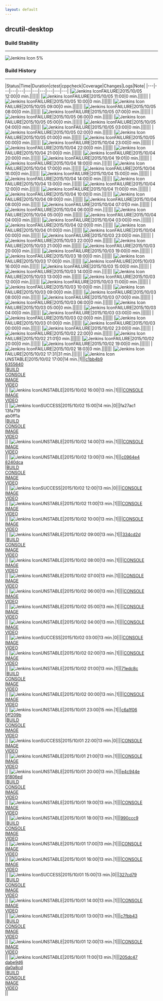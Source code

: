 ```yaml
---
layout: default
---
```

## drcutil-desktop
### Build Stability
___
![Jenkins Icon](http://jenkinshrg.github.io/images/48x48/health-00to19.png)
5%
  
### Build History
___
|Status|Time|Duration|<span class='badge'>ctest</span>|<span class='badge'>cppcheck</span>|Coverage|Changes|Logs|Note|
|---|---|---|---|---|---|---|---|---|---|
|![Jenkins Icon](http://jenkinshrg.github.io/images/24x24/red.png)FAILURE|2015/10/05 12:00|0 min.|||||||
|![Jenkins Icon](http://jenkinshrg.github.io/images/24x24/red.png)FAILURE|2015/10/05 11:00|0 min.|||||||
|![Jenkins Icon](http://jenkinshrg.github.io/images/24x24/red.png)FAILURE|2015/10/05 10:00|0 min.|||||||
|![Jenkins Icon](http://jenkinshrg.github.io/images/24x24/red.png)FAILURE|2015/10/05 09:00|0 min.|||||||
|![Jenkins Icon](http://jenkinshrg.github.io/images/24x24/red.png)FAILURE|2015/10/05 08:00|0 min.|||||||
|![Jenkins Icon](http://jenkinshrg.github.io/images/24x24/red.png)FAILURE|2015/10/05 07:00|0 min.|||||||
|![Jenkins Icon](http://jenkinshrg.github.io/images/24x24/red.png)FAILURE|2015/10/05 06:00|0 min.|||||||
|![Jenkins Icon](http://jenkinshrg.github.io/images/24x24/red.png)FAILURE|2015/10/05 05:00|0 min.|||||||
|![Jenkins Icon](http://jenkinshrg.github.io/images/24x24/red.png)FAILURE|2015/10/05 04:00|0 min.|||||||
|![Jenkins Icon](http://jenkinshrg.github.io/images/24x24/red.png)FAILURE|2015/10/05 03:00|0 min.|||||||
|![Jenkins Icon](http://jenkinshrg.github.io/images/24x24/red.png)FAILURE|2015/10/05 02:00|0 min.|||||||
|![Jenkins Icon](http://jenkinshrg.github.io/images/24x24/red.png)FAILURE|2015/10/05 01:00|0 min.|||||||
|![Jenkins Icon](http://jenkinshrg.github.io/images/24x24/red.png)FAILURE|2015/10/05 00:00|0 min.|||||||
|![Jenkins Icon](http://jenkinshrg.github.io/images/24x24/red.png)FAILURE|2015/10/04 23:00|0 min.|||||||
|![Jenkins Icon](http://jenkinshrg.github.io/images/24x24/red.png)FAILURE|2015/10/04 22:00|0 min.|||||||
|![Jenkins Icon](http://jenkinshrg.github.io/images/24x24/red.png)FAILURE|2015/10/04 21:00|0 min.|||||||
|![Jenkins Icon](http://jenkinshrg.github.io/images/24x24/red.png)FAILURE|2015/10/04 20:00|0 min.|||||||
|![Jenkins Icon](http://jenkinshrg.github.io/images/24x24/red.png)FAILURE|2015/10/04 19:01|0 min.|||||||
|![Jenkins Icon](http://jenkinshrg.github.io/images/24x24/red.png)FAILURE|2015/10/04 18:00|0 min.|||||||
|![Jenkins Icon](http://jenkinshrg.github.io/images/24x24/red.png)FAILURE|2015/10/04 17:00|0 min.|||||||
|![Jenkins Icon](http://jenkinshrg.github.io/images/24x24/red.png)FAILURE|2015/10/04 16:00|0 min.|||||||
|![Jenkins Icon](http://jenkinshrg.github.io/images/24x24/red.png)FAILURE|2015/10/04 15:00|0 min.|||||||
|![Jenkins Icon](http://jenkinshrg.github.io/images/24x24/red.png)FAILURE|2015/10/04 14:00|0 min.|||||||
|![Jenkins Icon](http://jenkinshrg.github.io/images/24x24/red.png)FAILURE|2015/10/04 13:00|0 min.|||||||
|![Jenkins Icon](http://jenkinshrg.github.io/images/24x24/red.png)FAILURE|2015/10/04 12:00|0 min.|||||||
|![Jenkins Icon](http://jenkinshrg.github.io/images/24x24/red.png)FAILURE|2015/10/04 11:00|0 min.|||||||
|![Jenkins Icon](http://jenkinshrg.github.io/images/24x24/red.png)FAILURE|2015/10/04 10:00|0 min.|||||||
|![Jenkins Icon](http://jenkinshrg.github.io/images/24x24/red.png)FAILURE|2015/10/04 09:00|0 min.|||||||
|![Jenkins Icon](http://jenkinshrg.github.io/images/24x24/red.png)FAILURE|2015/10/04 08:00|0 min.|||||||
|![Jenkins Icon](http://jenkinshrg.github.io/images/24x24/red.png)FAILURE|2015/10/04 07:01|0 min.|||||||
|![Jenkins Icon](http://jenkinshrg.github.io/images/24x24/red.png)FAILURE|2015/10/04 06:00|0 min.|||||||
|![Jenkins Icon](http://jenkinshrg.github.io/images/24x24/red.png)FAILURE|2015/10/04 05:00|0 min.|||||||
|![Jenkins Icon](http://jenkinshrg.github.io/images/24x24/red.png)FAILURE|2015/10/04 04:00|0 min.|||||||
|![Jenkins Icon](http://jenkinshrg.github.io/images/24x24/red.png)FAILURE|2015/10/04 03:00|0 min.|||||||
|![Jenkins Icon](http://jenkinshrg.github.io/images/24x24/red.png)FAILURE|2015/10/04 02:00|0 min.|||||||
|![Jenkins Icon](http://jenkinshrg.github.io/images/24x24/red.png)FAILURE|2015/10/04 01:00|0 min.|||||||
|![Jenkins Icon](http://jenkinshrg.github.io/images/24x24/red.png)FAILURE|2015/10/04 00:00|0 min.|||||||
|![Jenkins Icon](http://jenkinshrg.github.io/images/24x24/red.png)FAILURE|2015/10/03 23:00|0 min.|||||||
|![Jenkins Icon](http://jenkinshrg.github.io/images/24x24/red.png)FAILURE|2015/10/03 22:00|0 min.|||||||
|![Jenkins Icon](http://jenkinshrg.github.io/images/24x24/red.png)FAILURE|2015/10/03 21:00|0 min.|||||||
|![Jenkins Icon](http://jenkinshrg.github.io/images/24x24/red.png)FAILURE|2015/10/03 20:00|0 min.|||||||
|![Jenkins Icon](http://jenkinshrg.github.io/images/24x24/red.png)FAILURE|2015/10/03 19:00|0 min.|||||||
|![Jenkins Icon](http://jenkinshrg.github.io/images/24x24/red.png)FAILURE|2015/10/03 18:00|0 min.|||||||
|![Jenkins Icon](http://jenkinshrg.github.io/images/24x24/red.png)FAILURE|2015/10/03 17:00|0 min.|||||||
|![Jenkins Icon](http://jenkinshrg.github.io/images/24x24/red.png)FAILURE|2015/10/03 16:00|0 min.|||||||
|![Jenkins Icon](http://jenkinshrg.github.io/images/24x24/red.png)FAILURE|2015/10/03 15:00|0 min.|||||||
|![Jenkins Icon](http://jenkinshrg.github.io/images/24x24/red.png)FAILURE|2015/10/03 14:00|0 min.|||||||
|![Jenkins Icon](http://jenkinshrg.github.io/images/24x24/red.png)FAILURE|2015/10/03 13:00|0 min.|||||||
|![Jenkins Icon](http://jenkinshrg.github.io/images/24x24/red.png)FAILURE|2015/10/03 12:00|0 min.|||||||
|![Jenkins Icon](http://jenkinshrg.github.io/images/24x24/red.png)FAILURE|2015/10/03 11:00|0 min.|||||||
|![Jenkins Icon](http://jenkinshrg.github.io/images/24x24/red.png)FAILURE|2015/10/03 10:00|0 min.|||||||
|![Jenkins Icon](http://jenkinshrg.github.io/images/24x24/red.png)FAILURE|2015/10/03 09:00|0 min.|||||||
|![Jenkins Icon](http://jenkinshrg.github.io/images/24x24/red.png)FAILURE|2015/10/03 08:00|0 min.|||||||
|![Jenkins Icon](http://jenkinshrg.github.io/images/24x24/red.png)FAILURE|2015/10/03 07:00|0 min.|||||||
|![Jenkins Icon](http://jenkinshrg.github.io/images/24x24/red.png)FAILURE|2015/10/03 06:00|0 min.|||||||
|![Jenkins Icon](http://jenkinshrg.github.io/images/24x24/red.png)FAILURE|2015/10/03 05:00|0 min.|||||||
|![Jenkins Icon](http://jenkinshrg.github.io/images/24x24/red.png)FAILURE|2015/10/03 04:00|0 min.|||||||
|![Jenkins Icon](http://jenkinshrg.github.io/images/24x24/red.png)FAILURE|2015/10/03 03:00|0 min.|||||||
|![Jenkins Icon](http://jenkinshrg.github.io/images/24x24/red.png)FAILURE|2015/10/03 02:00|0 min.|||||||
|![Jenkins Icon](http://jenkinshrg.github.io/images/24x24/red.png)FAILURE|2015/10/03 01:00|0 min.|||||||
|![Jenkins Icon](http://jenkinshrg.github.io/images/24x24/red.png)FAILURE|2015/10/03 00:00|0 min.|||||||
|![Jenkins Icon](http://jenkinshrg.github.io/images/24x24/red.png)FAILURE|2015/10/02 23:00|0 min.|||||||
|![Jenkins Icon](http://jenkinshrg.github.io/images/24x24/red.png)FAILURE|2015/10/02 22:00|0 min.|||||||
|![Jenkins Icon](http://jenkinshrg.github.io/images/24x24/red.png)FAILURE|2015/10/02 21:01|0 min.|||||||
|![Jenkins Icon](http://jenkinshrg.github.io/images/24x24/red.png)FAILURE|2015/10/02 20:00|0 min.|||||||
|![Jenkins Icon](http://jenkinshrg.github.io/images/24x24/red.png)FAILURE|2015/10/02 19:00|0 min.|||||||
|![Jenkins Icon](http://jenkinshrg.github.io/images/24x24/red.png)FAILURE|2015/10/02 18:03|0 min.|||||||
|![Jenkins Icon](http://jenkinshrg.github.io/images/24x24/red.png)FAILURE|2015/10/02 17:31|31 min.|||||||
|![Jenkins Icon](http://jenkinshrg.github.io/images/24x24/yellow.png)UNSTABLE|2015/10/02 17:00|14 min.|1|||[c1bb4b9](https://github.com/jvrc/JVRCPlugin/commit/c1bb4b9)<br>[6355640](https://github.com/fkanehiro/hrpsys-base/commit/6355640)<br>|[BUILD](https://drive.google.com/file/d/0B54sHwaxmuM4enJ4ZGpwY3VCWTg/view?usp=drivesdk)<br>[CONSOLE](https://drive.google.com/file/d/0B54sHwaxmuM4M2dwZzVlOG9sQ00/view?usp=drivesdk)<br>[IMAGE](https://drive.google.com/file/d/0B54sHwaxmuM4cm9GTS1SaUFEWlE/view?usp=drivesdk)<br>[VIDEO](https://drive.google.com/file/d/0B54sHwaxmuM4eVBFMHk5TTQzcUk/view?usp=drivesdk)<br>||
|![Jenkins Icon](http://jenkinshrg.github.io/images/24x24/yellow.png)UNSTABLE|2015/10/02 16:00|13 min.|1||||[CONSOLE](https://drive.google.com/file/d/0B54sHwaxmuM4NmcydXNGLWRrODA/view?usp=drivesdk)<br>[IMAGE](https://drive.google.com/file/d/0B54sHwaxmuM4ejZEVGl1U0FYdk0/view?usp=drivesdk)<br>[VIDEO](https://drive.google.com/file/d/0B54sHwaxmuM4WjRkaUM2dmQ4dmc/view?usp=drivesdk)<br>||
|![Jenkins Icon](http://jenkinshrg.github.io/images/24x24/blue.png)SUCCESS|2015/10/02 15:00|14 min.|0|||fa27ac1<br>13fa719<br>ab0ff1a<br>|[BUILD](https://drive.google.com/file/d/0B54sHwaxmuM4YVNvdHZ1ckNZUTg/view?usp=drivesdk)<br>[CONSOLE](https://drive.google.com/file/d/0B54sHwaxmuM4YWdvZzBRb29Vdm8/view?usp=drivesdk)<br>[IMAGE](https://drive.google.com/file/d/0B54sHwaxmuM4OG84eDdxRWdPd1E/view?usp=drivesdk)<br>[VIDEO](https://drive.google.com/file/d/0B54sHwaxmuM4Vm40WGNFbXdtcms/view?usp=drivesdk)<br>||
|![Jenkins Icon](http://jenkinshrg.github.io/images/24x24/yellow.png)UNSTABLE|2015/10/02 14:00|13 min.|1||||[CONSOLE](https://drive.google.com/file/d/0B54sHwaxmuM4UG9UYmdrMF9jNVU/view?usp=drivesdk)<br>[IMAGE](https://drive.google.com/file/d/0B54sHwaxmuM4VEtJWEozd2labEE/view?usp=drivesdk)<br>[VIDEO](https://drive.google.com/file/d/0B54sHwaxmuM4QjhDcTh1Z0dNUE0/view?usp=drivesdk)<br>||
|![Jenkins Icon](http://jenkinshrg.github.io/images/24x24/yellow.png)UNSTABLE|2015/10/02 13:00|13 min.|1|||[c0964e4](https://github.com/jrl-umi3218/hrpsys-humanoid/commit/c0964e4)<br>[8240dca](https://github.com/jrl-umi3218/hrpsys-humanoid/commit/8240dca)<br>|[BUILD](https://drive.google.com/file/d/0B54sHwaxmuM4cTZZM1U0Q3kyWnc/view?usp=drivesdk)<br>[CONSOLE](https://drive.google.com/file/d/0B54sHwaxmuM4a05ZZnlRZWNCQWs/view?usp=drivesdk)<br>[IMAGE](https://drive.google.com/file/d/0B54sHwaxmuM4Y2czQVk2WDBjWlU/view?usp=drivesdk)<br>[VIDEO](https://drive.google.com/file/d/0B54sHwaxmuM4ZGRIUUx5b3doR2M/view?usp=drivesdk)<br>||
|![Jenkins Icon](http://jenkinshrg.github.io/images/24x24/blue.png)SUCCESS|2015/10/02 12:00|13 min.|0||||[CONSOLE](https://drive.google.com/file/d/0B54sHwaxmuM4b0puYlNCWlkwNTg/view?usp=drivesdk)<br>[IMAGE](https://drive.google.com/file/d/0B54sHwaxmuM4RFJFTkJvTTZEb00/view?usp=drivesdk)<br>[VIDEO](https://drive.google.com/file/d/0B54sHwaxmuM4aUNJZHhvNFk2aTQ/view?usp=drivesdk)<br>||
|![Jenkins Icon](http://jenkinshrg.github.io/images/24x24/yellow.png)UNSTABLE|2015/10/02 11:00|13 min.|1||||[CONSOLE](https://drive.google.com/file/d/0B54sHwaxmuM4dEZRTkFTWjlqTFk/view?usp=drivesdk)<br>[IMAGE](https://drive.google.com/file/d/0B54sHwaxmuM4Y0ZXZHRsQzhUZFE/view?usp=drivesdk)<br>[VIDEO](https://drive.google.com/file/d/0B54sHwaxmuM4Mk9yTURuQzUtdkE/view?usp=drivesdk)<br>||
|![Jenkins Icon](http://jenkinshrg.github.io/images/24x24/yellow.png)UNSTABLE|2015/10/02 10:00|13 min.|1||||[CONSOLE](https://drive.google.com/file/d/0B54sHwaxmuM4YWNvbTJlblRKTkE/view?usp=drivesdk)<br>[IMAGE](https://drive.google.com/file/d/0B54sHwaxmuM4UzZucm5OY0dmVUk/view?usp=drivesdk)<br>[VIDEO](https://drive.google.com/file/d/0B54sHwaxmuM4VkNqcFBnMDc0NEE/view?usp=drivesdk)<br>||
|![Jenkins Icon](http://jenkinshrg.github.io/images/24x24/yellow.png)UNSTABLE|2015/10/02 09:00|13 min.|1|||[334cd2d](https://github.com/fkanehiro/hrpsys-base/commit/334cd2d)<br>|[BUILD](https://drive.google.com/file/d/0B54sHwaxmuM4cUhDUzBWZUVoMlE/view?usp=drivesdk)<br>[CONSOLE](https://drive.google.com/file/d/0B54sHwaxmuM4UHY3ZWNsczdDODQ/view?usp=drivesdk)<br>[IMAGE](https://drive.google.com/file/d/0B54sHwaxmuM4eHViRjNqTmZycUE/view?usp=drivesdk)<br>[VIDEO](https://drive.google.com/file/d/0B54sHwaxmuM4Ym9XZkV2c3otWnc/view?usp=drivesdk)<br>||
|![Jenkins Icon](http://jenkinshrg.github.io/images/24x24/yellow.png)UNSTABLE|2015/10/02 08:00|13 min.|1||||[CONSOLE](https://drive.google.com/file/d/0B54sHwaxmuM4SlFkZENteHUtOEU/view?usp=drivesdk)<br>[IMAGE](https://drive.google.com/file/d/0B54sHwaxmuM4Y29vbmF1YThmQ28/view?usp=drivesdk)<br>[VIDEO](https://drive.google.com/file/d/0B54sHwaxmuM4OWxXRG1kSDNONVU/view?usp=drivesdk)<br>||
|![Jenkins Icon](http://jenkinshrg.github.io/images/24x24/yellow.png)UNSTABLE|2015/10/02 07:00|13 min.|1||||[CONSOLE](https://drive.google.com/file/d/0B54sHwaxmuM4SlRRSjhvZXNDZkk/view?usp=drivesdk)<br>[IMAGE](https://drive.google.com/file/d/0B54sHwaxmuM4WDduLV9sZ0diLVk/view?usp=drivesdk)<br>[VIDEO](https://drive.google.com/file/d/0B54sHwaxmuM4dWtVR2piUjZhUVU/view?usp=drivesdk)<br>||
|![Jenkins Icon](http://jenkinshrg.github.io/images/24x24/yellow.png)UNSTABLE|2015/10/02 06:00|13 min.|1||||[CONSOLE](https://drive.google.com/file/d/0B54sHwaxmuM4cFJsSS1hU2oyT2c/view?usp=drivesdk)<br>[IMAGE](https://drive.google.com/file/d/0B54sHwaxmuM4STRiTGFvNnlCMUU/view?usp=drivesdk)<br>[VIDEO](https://drive.google.com/file/d/0B54sHwaxmuM4RE02anFnNEFMc0U/view?usp=drivesdk)<br>||
|![Jenkins Icon](http://jenkinshrg.github.io/images/24x24/yellow.png)UNSTABLE|2015/10/02 05:00|13 min.|1||||[CONSOLE](https://drive.google.com/file/d/0B54sHwaxmuM4YTJhSjVjMjVLZXM/view?usp=drivesdk)<br>[IMAGE](https://drive.google.com/file/d/0B54sHwaxmuM4Q3hJSVl0ODc2TTQ/view?usp=drivesdk)<br>[VIDEO](https://drive.google.com/file/d/0B54sHwaxmuM4Ry1xbjNlYm1QVmM/view?usp=drivesdk)<br>||
|![Jenkins Icon](http://jenkinshrg.github.io/images/24x24/yellow.png)UNSTABLE|2015/10/02 04:00|13 min.|1||||[CONSOLE](https://drive.google.com/file/d/0B54sHwaxmuM4dnR6RjU5THhEaVU/view?usp=drivesdk)<br>[IMAGE](https://drive.google.com/file/d/0B54sHwaxmuM4WDZlNVozaEc3SDQ/view?usp=drivesdk)<br>[VIDEO](https://drive.google.com/file/d/0B54sHwaxmuM4b1gxaWEtYzFycm8/view?usp=drivesdk)<br>||
|![Jenkins Icon](http://jenkinshrg.github.io/images/24x24/blue.png)SUCCESS|2015/10/02 03:00|13 min.|0||||[CONSOLE](https://drive.google.com/file/d/0B54sHwaxmuM4RWdEQ291UjdBMEk/view?usp=drivesdk)<br>[IMAGE](https://drive.google.com/file/d/0B54sHwaxmuM4d0pEbmpiOVlya1k/view?usp=drivesdk)<br>[VIDEO](https://drive.google.com/file/d/0B54sHwaxmuM4V0YtQXcwbkw4cVk/view?usp=drivesdk)<br>||
|![Jenkins Icon](http://jenkinshrg.github.io/images/24x24/yellow.png)UNSTABLE|2015/10/02 02:00|13 min.|1||||[CONSOLE](https://drive.google.com/file/d/0B54sHwaxmuM4WGJYYmVvR080Q1E/view?usp=drivesdk)<br>[IMAGE](https://drive.google.com/file/d/0B54sHwaxmuM4NmNsNElkbi10LUU/view?usp=drivesdk)<br>[VIDEO](https://drive.google.com/file/d/0B54sHwaxmuM4TGxPTVNTUjZoWUk/view?usp=drivesdk)<br>||
|![Jenkins Icon](http://jenkinshrg.github.io/images/24x24/yellow.png)UNSTABLE|2015/10/02 01:00|13 min.|1|||[71edc8c](https://github.com/jvrc/JVRCPlugin/commit/71edc8c)<br>|[BUILD](https://drive.google.com/file/d/0B54sHwaxmuM4aUdMUEtFU2xuM28/view?usp=drivesdk)<br>[CONSOLE](https://drive.google.com/file/d/0B54sHwaxmuM4b1p5STBIYWFlT2M/view?usp=drivesdk)<br>[IMAGE](https://drive.google.com/file/d/0B54sHwaxmuM4dVg5Z251S2RjemM/view?usp=drivesdk)<br>[VIDEO](https://drive.google.com/file/d/0B54sHwaxmuM4ZGJkQW50ODl0dWM/view?usp=drivesdk)<br>||
|![Jenkins Icon](http://jenkinshrg.github.io/images/24x24/yellow.png)UNSTABLE|2015/10/02 00:00|13 min.|1||||[CONSOLE](https://drive.google.com/file/d/0B54sHwaxmuM4NXRXZnBudTBMZ2M/view?usp=drivesdk)<br>[IMAGE](https://drive.google.com/file/d/0B54sHwaxmuM4RURmaFZKTVpyQWM/view?usp=drivesdk)<br>[VIDEO](https://drive.google.com/file/d/0B54sHwaxmuM4aExyZzV1VDV1V2M/view?usp=drivesdk)<br>||
|![Jenkins Icon](http://jenkinshrg.github.io/images/24x24/yellow.png)UNSTABLE|2015/10/01 23:00|15 min.|1|||[c6a1f06](https://github.com/jrl-umi3218/hmc2/commit/c6a1f06)<br>[0ff209b](https://github.com/jrl-umi3218/hrpsys-humanoid/commit/0ff209b)<br>|[BUILD](https://drive.google.com/file/d/0B54sHwaxmuM4REJ3ZVJnTWtvRDQ/view?usp=drivesdk)<br>[CONSOLE](https://drive.google.com/file/d/0B54sHwaxmuM4U3ZPYVJ6encyN2c/view?usp=drivesdk)<br>[IMAGE](https://drive.google.com/file/d/0B54sHwaxmuM4NEVUdkQ5Z1JTNkE/view?usp=drivesdk)<br>[VIDEO](https://drive.google.com/file/d/0B54sHwaxmuM4eDNMQlJNQ29mZWM/view?usp=drivesdk)<br>||
|![Jenkins Icon](http://jenkinshrg.github.io/images/24x24/blue.png)SUCCESS|2015/10/01 22:00|13 min.|0||||[CONSOLE](https://drive.google.com/file/d/0B54sHwaxmuM4YkZFdWZfZkJ4b3c/view?usp=drivesdk)<br>[IMAGE](https://drive.google.com/file/d/0B54sHwaxmuM4a2hjYlRmVGp6U00/view?usp=drivesdk)<br>[VIDEO](https://drive.google.com/file/d/0B54sHwaxmuM4VHZLY0x2S3FtRG8/view?usp=drivesdk)<br>||
|![Jenkins Icon](http://jenkinshrg.github.io/images/24x24/yellow.png)UNSTABLE|2015/10/01 21:00|13 min.|1||||[CONSOLE](https://drive.google.com/file/d/0B54sHwaxmuM4MzZLdERpdGgtZEU/view?usp=drivesdk)<br>[IMAGE](https://drive.google.com/file/d/0B54sHwaxmuM4MjdDdlBmMjFLc2M/view?usp=drivesdk)<br>[VIDEO](https://drive.google.com/file/d/0B54sHwaxmuM4bUdubGJ2WDZFbTA/view?usp=drivesdk)<br>||
|![Jenkins Icon](http://jenkinshrg.github.io/images/24x24/yellow.png)UNSTABLE|2015/10/01 20:00|13 min.|1|||[e4c944e](https://github.com/jrl-umi3218/hmc2/commit/e4c944e)<br>[91806ed](https://github.com/jrl-umi3218/hrpsys-humanoid/commit/91806ed)<br>|[BUILD](https://drive.google.com/file/d/0B54sHwaxmuM4S2tkMkEyOE5Cc1E/view?usp=drivesdk)<br>[CONSOLE](https://drive.google.com/file/d/0B54sHwaxmuM4dVZZalNzS095eXc/view?usp=drivesdk)<br>[IMAGE](https://drive.google.com/file/d/0B54sHwaxmuM4cWRqTDAzc20zdmM/view?usp=drivesdk)<br>[VIDEO](https://drive.google.com/file/d/0B54sHwaxmuM4bGFEWHhHbmYtbmc/view?usp=drivesdk)<br>||
|![Jenkins Icon](http://jenkinshrg.github.io/images/24x24/yellow.png)UNSTABLE|2015/10/01 19:00|13 min.|1||||[CONSOLE](https://drive.google.com/file/d/0B54sHwaxmuM4ZnR5M1NnNklSRGc/view?usp=drivesdk)<br>[IMAGE](https://drive.google.com/file/d/0B54sHwaxmuM4WmpYVzRnNnhxYTQ/view?usp=drivesdk)<br>[VIDEO](https://drive.google.com/file/d/0B54sHwaxmuM4OE53bWhYamdTTWc/view?usp=drivesdk)<br>||
|![Jenkins Icon](http://jenkinshrg.github.io/images/24x24/yellow.png)UNSTABLE|2015/10/01 18:00|13 min.|1|||[990ccc9](https://github.com/fkanehiro/hrpsys-base/commit/990ccc9)<br>|[BUILD](https://drive.google.com/file/d/0B54sHwaxmuM4a2ZaQVpUTm1EN1U/view?usp=drivesdk)<br>[CONSOLE](https://drive.google.com/file/d/0B54sHwaxmuM4aTdRNGtPR29CTXM/view?usp=drivesdk)<br>[IMAGE](https://drive.google.com/file/d/0B54sHwaxmuM4WlQ2WHR5SHJMZmc/view?usp=drivesdk)<br>[VIDEO](https://drive.google.com/file/d/0B54sHwaxmuM4U2RLVnJLR0VZd0E/view?usp=drivesdk)<br>||
|![Jenkins Icon](http://jenkinshrg.github.io/images/24x24/yellow.png)UNSTABLE|2015/10/01 17:00|13 min.|1||||[CONSOLE](https://drive.google.com/file/d/0B54sHwaxmuM4UnFmdnkteV9naGc/view?usp=drivesdk)<br>[IMAGE](https://drive.google.com/file/d/0B54sHwaxmuM4SXNnNk42M0Ric2s/view?usp=drivesdk)<br>[VIDEO](https://drive.google.com/file/d/0B54sHwaxmuM4ZFNQZEtBdDduM2c/view?usp=drivesdk)<br>||
|![Jenkins Icon](http://jenkinshrg.github.io/images/24x24/yellow.png)UNSTABLE|2015/10/01 16:00|13 min.|1||||[CONSOLE](https://drive.google.com/file/d/0B54sHwaxmuM4RWxtaTN2eGJnMGs/view?usp=drivesdk)<br>[IMAGE](https://drive.google.com/file/d/0B54sHwaxmuM4RlZ4bHpJeV84WE0/view?usp=drivesdk)<br>[VIDEO](https://drive.google.com/file/d/0B54sHwaxmuM4Mkg0cHB6Vkp6cms/view?usp=drivesdk)<br>||
|![Jenkins Icon](http://jenkinshrg.github.io/images/24x24/blue.png)SUCCESS|2015/10/01 15:00|13 min.|0|||[327cd79](https://github.com/fkanehiro/hrpsys-base/commit/327cd79)<br>|[BUILD](https://drive.google.com/file/d/0B54sHwaxmuM4dEZQQUl3cm14MXc/view?usp=drivesdk)<br>[CONSOLE](https://drive.google.com/file/d/0B54sHwaxmuM4cXRvVC0tZEdoeXc/view?usp=drivesdk)<br>[IMAGE](https://drive.google.com/file/d/0B54sHwaxmuM4SFpva3dMU21BdVk/view?usp=drivesdk)<br>[VIDEO](https://drive.google.com/file/d/0B54sHwaxmuM4NTZlMUluWWhkeEE/view?usp=drivesdk)<br>||
|![Jenkins Icon](http://jenkinshrg.github.io/images/24x24/yellow.png)UNSTABLE|2015/10/01 14:00|13 min.|1||||[CONSOLE](https://drive.google.com/file/d/0B54sHwaxmuM4NndBUU50SWZjRlU/view?usp=drivesdk)<br>[IMAGE](https://drive.google.com/file/d/0B54sHwaxmuM4bV90SUZhS3B6STQ/view?usp=drivesdk)<br>[VIDEO](https://drive.google.com/file/d/0B54sHwaxmuM4MG9Db3JxYmFHbkU/view?usp=drivesdk)<br>||
|![Jenkins Icon](http://jenkinshrg.github.io/images/24x24/yellow.png)UNSTABLE|2015/10/01 13:00|13 min.|1|||[c7fbb43](https://github.com/jrl-umi3218/hrpsys-humanoid/commit/c7fbb43)<br>|[BUILD](https://drive.google.com/file/d/0B54sHwaxmuM4SnVjQWh1QVJnLWM/view?usp=drivesdk)<br>[CONSOLE](https://drive.google.com/file/d/0B54sHwaxmuM4aE04dl84bmtqZFU/view?usp=drivesdk)<br>[IMAGE](https://drive.google.com/file/d/0B54sHwaxmuM4UklWM0VfUFRWMkk/view?usp=drivesdk)<br>[VIDEO](https://drive.google.com/file/d/0B54sHwaxmuM4Y3U4THVZZlBQQ2s/view?usp=drivesdk)<br>||
|![Jenkins Icon](http://jenkinshrg.github.io/images/24x24/yellow.png)UNSTABLE|2015/10/01 12:00|13 min.|1||||[CONSOLE](https://drive.google.com/file/d/0B54sHwaxmuM4NEVURHk0eGxFVW8/view?usp=drivesdk)<br>[IMAGE](https://drive.google.com/file/d/0B54sHwaxmuM4UFJhUmlsNm44NFU/view?usp=drivesdk)<br>[VIDEO](https://drive.google.com/file/d/0B54sHwaxmuM4VHJFXzA2eVpxMEE/view?usp=drivesdk)<br>||
|![Jenkins Icon](http://jenkinshrg.github.io/images/24x24/yellow.png)UNSTABLE|2015/10/01 11:00|13 min.|1|||[205dc47](https://github.com/jrl-umi3218/hrpsys-humanoid/commit/205dc47)<br>[dabe9d6](https://github.com/jrl-umi3218/hrpsys-humanoid/commit/dabe9d6)<br>[da0a8cd](https://github.com/jrl-umi3218/hrpsys-humanoid/commit/da0a8cd)<br>|[BUILD](https://drive.google.com/file/d/0B54sHwaxmuM4LW5QMUFYVUN5YjA/view?usp=drivesdk)<br>[CONSOLE](https://drive.google.com/file/d/0B54sHwaxmuM4QjRVWlVFNnFfaEE/view?usp=drivesdk)<br>[IMAGE](https://drive.google.com/file/d/0B54sHwaxmuM4UmZsNEl3OTF5LVU/view?usp=drivesdk)<br>[VIDEO](https://drive.google.com/file/d/0B54sHwaxmuM4R2d6S25YdTQ1QUU/view?usp=drivesdk)<br>||
